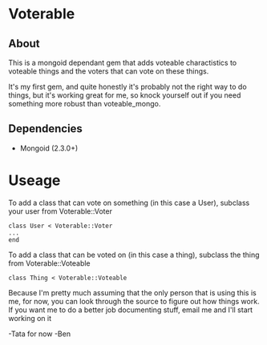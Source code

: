 Voterable
=========

About
-----

This is a mongoid dependant gem that adds voteable charactistics to voteable things and the voters that can vote on these things.

It's my first gem, and quite honestly it's probably not the right way to do things, but it's working great for me, so knock yourself out if you need something more robust than voteable_mongo.

Dependencies
------------

- Mongoid (2.3.0+)

Useage
======

To add a class that can vote on something (in this case a User), subclass your user from Voterable::Voter

    class User < Voterable::Voter
    ...
    end

To add a class that can be voted on (in this case a thing), subclass the thing from Voterable::Voteable

    class Thing < Voterable::Voteable


Because I'm pretty much assuming that the only person that is using this is me, for now, you can look through the source to figure out how things work. If you want me to do a better job documenting stuff, email me and I'll start working on it

-Tata for now
-Ben